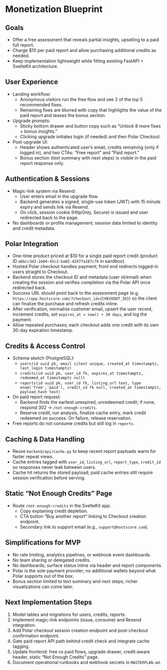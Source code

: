 # Monetization Blueprint

## Goals
- Offer a free assessment that reveals partial insights, upselling to a paid full report.
- Charge $10 per paid report and allow purchasing additional credits as needed.
- Keep implementation lightweight while fitting existing FastAPI + SvelteKit architecture.

## User Experience
- Landing workflow:
  - Anonymous visitors run the free flow and see 2 of the top 5 recommended fixes.
  - Remaining fixes are blurred with copy that highlights the value of the paid report and teases the bonus section.
- Upgrade prompts:
  - Sticky bottom drawer and button copy such as “Unlock 8 more fixes + bonus insights.”
  - Clicking upgrade initiates login (if needed) and then Polar Checkout.
- Post-upgrade UI:
  - Header shows authenticated user’s email, credits remaining (only if logged in), and two CTAs: “Free report” and “Paid report.”
  - Bonus section (text summary with next steps) is visible in the paid report response only.

## Authentication & Sessions
- Magic-link system via Resend:
  - User enters email in the upgrade flow.
  - Backend generates a signed, single-use token (JWT) with 15 minute expiry and sends link via Resend.
  - On click, session cookie (HttpOnly, Secure) is issued and user redirected back to the page.
- No dashboards or profile management; session data limited to identity and credit metadata.

## Polar Integration
- One-time product priced at $10 for a single paid report credit (product ID `abbcc3d2-2e04-45c2-ba02-42977a287c76` in sandbox).
- Hosted Polar checkout handles payment; front end redirects logged-in users straight to Checkout.
- Backend stores the checkout ID and metadata (user id/email) when creating the session and verifies completion via the Polar API once redirected back.
- Success URL should point back to the assessment page (e.g. `https://app.hostscore.com/?checkout_id={CHECKOUT_ID}`) so the client can finalize the purchase and refresh credits inline.
- After verification, normalize customer email, upsert the user record, increment credits, set `expires_at = now() + 30 days`, and log the payment.
- Allow repeated purchases; each checkout adds one credit with its own 30-day expiration timestamp.

## Credits & Access Control
- Schema sketch (PostgreSQL):
  - `users(id uuid pk, email citext unique, created_at timestamptz, last_login timestamptz)`
  - `credits(id uuid pk, user_id fk, expires_at timestamptz, redeemed_at timestamptz null)`
  - `reports(id uuid pk, user_id fk, listing_url text, type enum('free','paid'), credit_id fk null, created_at timestamptz, payload_hash text)`
- On paid report request:
  - Backend finds the earliest unexpired, unredeemed credit; if none, respond 302 → `/not-enough-credits`.
  - Reserve credit, run analysis, finalize cache entry, mark credit redeemed on success. On failure, release reservation.
- Free reports do not consume credits but still log in `reports`.

## Caching & Data Handling
- Reuse `backend/api/cache.py` to keep recent report payloads warm for faster repeat views.
- Cache entries tagged with `user_id`, `listing_url`, `report_type`, `credit_id` so responses never leak between users.
- Cache hit returns the stored payload; paid cache entries still require session verification before serving.

## Static “Not Enough Credits” Page
- Route `/not-enough-credits` in the SvelteKit app:
  - Copy explaining credit depletion.
  - CTA button “Buy another report” linking to Checkout creation endpoint.
  - Secondary link to support email (e.g., `support@hostscore.com`).

## Simplifications for MVP
- No rate limiting, analytics pipelines, or webhook event dashboards.
- No team sharing or delegated credits.
- No dashboards; surface status inline via header and report components.
- Polar is the sole payment provider; no additional wallets beyond what Polar supports out of the box.
- Bonus section limited to text summary and next steps; richer visualizations can come later.

## Next Implementation Steps
1. Model tables and migrations for users, credits, reports.
2. Implement magic-link endpoints (issue, consume) and Resend integration.
3. Add Polar checkout session creation endpoint and post-checkout confirmation endpoint.
4. Gate paid report API path behind credit check and integrate cache tagging.
5. Update frontend: free vs paid flows, upgrade drawer, credit-aware header, static “Not Enough Credits” page.
6. Document operational runbooks and webhook secrets in `MASTERPLAN.md`.
